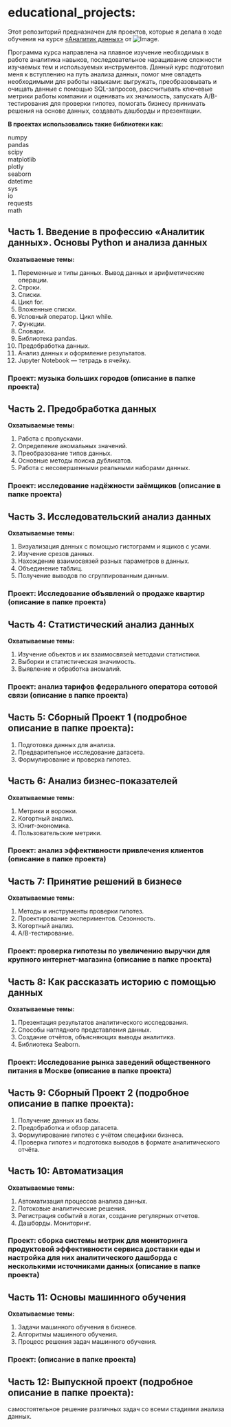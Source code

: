 # educational_projects:
Этот репозиторий предназначен для проектов, которые я делала в ходе обучения на курсе [«Аналитик данных»](https://practicum.yandex.ru/data-analyst/) 
от ![Image](https://media-i.on1.click/0x0/commons/thumb/2/20/Width_1600.png/200px-Width_1600.png).

Программа курса направлена на плавное изучение необходимых в работе аналитика  навыков, последовательное наращивание сложности изучаемых тем
 и используемых инструментов. Данный курс подготовил меня к вступлению на путь анализа данных, помог мне овладеть необходимыми для работы навыками:
 выгружать, преобразовывать и очищать данные с помощью SQL-запросов, рассчитывать ключевые метрики работы компании и оценивать их значимость, 
 запускать А/В-тестирования для проверки гипотез, помогать бизнесу принимать решения на основе данных, создавать дашборды и презентации.

**В проектах использовались такие библиотеки как:**

numpy \
pandas \
scipy \
matplotlib \
plotly \
seaborn \
datetime \
sys \
io \
requests \
math

## Часть 1. Введение в профессию «Аналитик данных». Основы Python и анализа данных

**Охватываемые темы:**

1. Переменные и типы данных. Вывод данных и арифметические операции.
2. Строки.
3. Списки.
4. Цикл for.
5. Вложенные списки.
6. Условный оператор. Цикл while.
7. Функции.
8. Словари.
9. Библиотека pandas.
10. Предобработка данных.
11. Анализ данных и оформление результатов.
12. Jupyter Notebook — тетрадь в ячейку.

### Проект: музыка больших городов (описание в папке проекта)

## Часть 2. Предобработка данных

**Охватываемые темы:**
1. Работа с пропусками.
2. Определение аномальных значений.
3. Преобразование типов данных.
4. Основные методы поиска дубликатов.
5. Работа с несовершенными реальными наборами данных.

### Проект: исследование надёжности заёмщиков (описание в папке проекта)

## Часть 3. Исследовательский анализ данных

**Охватываемые темы:**
1. Визуализация данных с помощью гистограмм и ящиков с усами.
2. Изучение срезов данных.
3. Нахождение взаимосвязей разных параметров в данных.
4. Объединение таблиц.
5. Получение выводов по сгруппированным данным.

### Проект: Исследование объявлений о продаже квартир (описание в папке проекта)

## Часть 4: Статистический анализ данных

**Охватываемые темы:**
1. Изучение объектов и их взаимосвязей методами статистики.
2. Выборки и статистическая значимость.
3. Выявление и обработка аномалий.

### Проект: анализ тарифов федерального оператора сотовой связи (описание в папке проекта)

## Часть 5: Сборный Проект 1 (подробное описание в папке проекта):
1. Подготовка данных для анализа.
2. Предварительное исследование датасета.
3. Формулирование и проверка гипотез.

## Часть 6: Анализ бизнес-показателей

**Охватываемые темы:**
1. Метрики и воронки.
2. Когортный анализ.
3. Юнит-экономика.
4. Пользовательские метрики.

### Проект: анализ эффективности привлечения клиентов (описание в папке проекта)

## Часть 7: Принятие решений в бизнесе

**Охватываемые темы:**
1. Методы и инструменты проверки гипотез.
2. Проектирование экспериментов. Сезонность.
2. Когортный анализ.
3. A/B-тестирование.

### Проект: проверка гипотезы по увеличению выручки для крупного интернет-магазина (описание в папке проекта)

## Часть 8: Как рассказать историю с помощью данных

**Охватываемые темы:**
1. Презентация результатов аналитического исследования.
2. Способы наглядного представления данных.
3. Создание отчётов, объясняющих выводы аналитика.
4. Библиотека Seaborn.

### Проект: Исследование рынка заведений общественного питания в Москве (описание в папке проекта)

## Часть 9: Сборный Проект 2 (подробное описание в папке проекта):
1. Получение данных из базы.
2. Предобработка и обзор датасета.
3. Формулирование гипотез с учётом специфики бизнеса.
4. Проверка гипотез и подготовка выводов в формате аналитического отчёта.

## Часть 10: Автоматизация

**Охватываемые темы:**
1. Автоматизация процессов анализа данных.
2. Потоковые аналитические решения.
3. Регистрация событий в логах, создание регулярных отчетов.
4. Дашборды. Мониторинг.

### Проект: сборка системы метрик для мониторинга продуктовой эффективности сервиса доставки еды и настройка для них аналитического дашборда с несколькими источниками данных (описание в папке проекта)

## Часть 11: Основы машинного обучения

**Охватываемые темы:**
1. Задачи машинного обучения в бизнесе.
2. Алгоритмы машинного обучения.
3. Процесс решения задач машинного обучения.

### Проект: (описание в папке проекта)

## Часть 12: Выпускной проект (подробное описание в папке проекта):

самостоятельное решение различных задач со всеми стадиями анализа данных.
